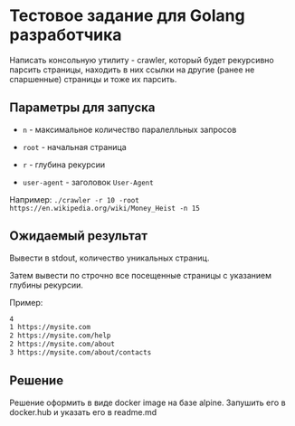 # Тестовое задание для Golang разработчика

Написать консольную утилиту - crawler, который будет рекурсивно парсить страницы, находить в них ссылки на другие (ранее не спаршенные) страницы и тоже их парсить.

## Параметры для запуска

* `n` - максимальное количество паралелльных запросов

* `root` - начальная страница

* `r` - глубина рекурсии

* `user-agent` - заголовок `User-Agent`

Например: `./crawler -r 10 -root https://en.wikipedia.org/wiki/Money_Heist -n 15`

## Ожидаемый результат

Вывести в stdout, количество уникальных страниц.

Затем вывести по строчно все посещенные страницы с указанием глубины рекурсии.

Пример:

```txt
4
1 https://mysite.com
2 https://mysite.com/help
2 https://mysite.com/about
3 https://mysite.com/about/contacts
```

## Решение

Решение оформить в виде docker image на базе alpine. Запушить его в docker.hub и указать его в readme.md